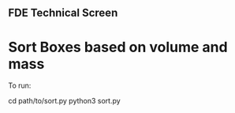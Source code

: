 ## FDE Technical Screen

# Sort Boxes based on volume and mass

To run:

cd path/to/sort.py
python3 sort.py